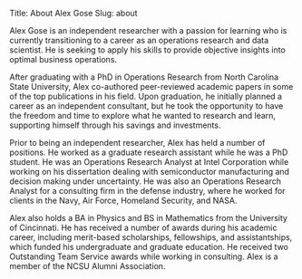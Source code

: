 Title: About Alex Gose
Slug: about

Alex Gose is an independent researcher with a passion for learning who is currently transitioning to a career as an operations research and data scientist.  He is seeking to apply his skills to provide objective insights into optimal business operations.

After graduating with a PhD in Operations Research from North Carolina State University, Alex co-authored peer-reviewed academic papers in some of the top publications in his field.  Upon graduation, he initially planned a career as an independent consultant, but he took the opportunity to have the freedom and time to explore what he wanted to research and learn, supporting himself through his savings and investments. 

Prior to being an independent researcher, Alex has held a number of positions.  He worked as a graduate research assistant while he was a PhD student.  He was an Operations Research Analyst at Intel Corporation while working on his dissertation dealing with semiconductor manufacturing and decision making under uncertainty.  He was also an Operations Research Analyst for a consulting firm in the defense industry, where he worked for clients in the Navy, Air Force, Homeland Security, and NASA.  

Alex also holds a BA in Physics and BS in Mathematics from the University of Cincinnati.  He has received a number of awards during his academic career, including merit-based scholarships, fellowships, and assistantships, which funded his undergraduate and graduate education.  He received two Outstanding Team Service awards while working in consulting.  Alex is a member of the NCSU Alumni Association. 
